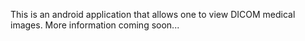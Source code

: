 This is an android application that allows one to view DICOM medical images. More information coming soon...